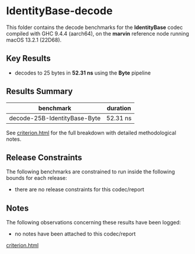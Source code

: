 # IdentityBase-decode

This folder contains the decode benchmarks for the **IdentityBase** codec compiled with GHC 9.4.4 (aarch64), on the 
**marvin** reference node running macOS 13.2.1 (22D68).

## Key Results

* decodes to 25 bytes in **52.31 ns** using the **Byte** pipeline

## Results Summary

| benchmark                    | duration |
| ---------------------------- | -------- |
| decode-25B-IdentityBase-Byte | 52.31 ns |

See [criterion.html](criterion.html) for the full breakdown with detailed methodological notes.

## Release Constraints

The following benchmarks are constrained to run inside the following bounds for each release:

* there are no release constraints for this codec/report

## Notes

The following observations concerning these results have been logged:
* no notes have been attached to this codec/report

[criterion.html](criterion.html)

